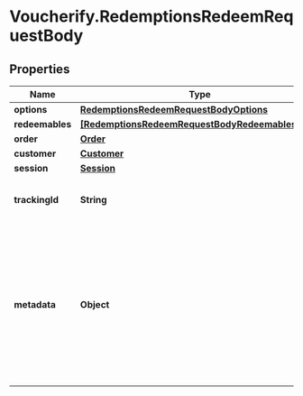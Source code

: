# Voucherify.RedemptionsRedeemRequestBody

## Properties

Name | Type | Description | Notes
------------ | ------------- | ------------- | -------------
**options** | [**RedemptionsRedeemRequestBodyOptions**](RedemptionsRedeemRequestBodyOptions.md) |  | [optional] 
**redeemables** | [**[RedemptionsRedeemRequestBodyRedeemablesItem]**](RedemptionsRedeemRequestBodyRedeemablesItem.md) |  | [optional] 
**order** | [**Order**](Order.md) |  | [optional] 
**customer** | [**Customer**](Customer.md) |  | [optional] 
**session** | [**Session**](Session.md) |  | [optional] 
**trackingId** | **String** | Is correspondent to Customer&#39;s source_id | [optional] 
**metadata** | **Object** | A set of key/value pairs that you can attach to a redemption object. It can be useful for storing additional information about the redemption in a structured format. | [optional] 


